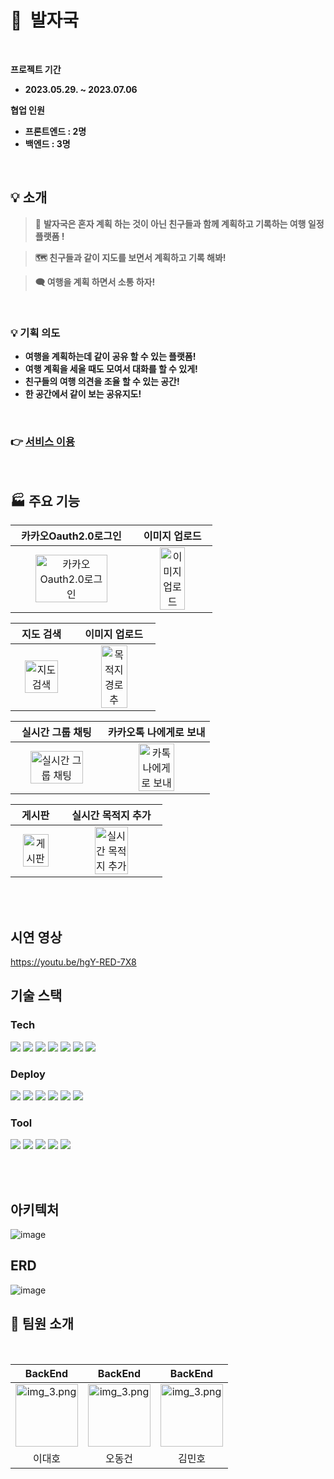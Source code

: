 # 🐾&nbsp; 발자국
<br>

**프로젝트 기간**

- **2023.05.29. ~ 2023.07.06**

**협업 인원**

- **프론트엔드 : 2명**
- **백엔드 : 3명**
<br />

## 💡 소개

> 🌈 **발자국은 혼자 계획 하는 것이 아닌 친구들과 함께 계획하고 기록하는 여행 일정 플랫폼 !**

> **🗺️ 친구들과 같이 지도를 보면서 계획하고  기록 해봐!**

> **🗨️ 여행을 계획 하면서 소통 하자!**

<br>

### 💡 기획 의도

- **여행을 계획하는데 같이 공유 할 수 있는 플랫폼!**
- **여행 계획을 세울 때도 모여서 대화를 할 수 있게!**
- **친구들의 여행 의견을 조율 할 수 있는 공간!**
- **한 공간에서 같이 보는 공유지도!**

<br>

### 👉 [서비스 이용](https://footstep-fe.vercel.app)

<br>

## 🏭 주요 기능
|카카오Oauth2.0로그인|이미지 업로드|
|:--------------:|:--------------:|
| <img src="https://github.com/FootStepteam/footstep_BE/assets/80689135/616c177f-8115-4ce4-8767-08c6ecd01525.gif" alt="카카오Oauth2.0로그인" width=80%> | <img src="https://github.com/FootStepteam/footstep_BE/assets/80689135/075a849b-58a0-4e98-bd88-4034aaac0cef.gif" alt="이미지 업로드" width=60% > |

|지도 검색|이미지 업로드|
|:--------------:|:--------------:|
| <img src="https://github.com/FootStepteam/footstep_BE/assets/80689135/7bc68611-15f8-4f43-8e15-30447616e8db.gif" alt="지도 검색" width=80%> | <img src="https://github.com/FootStepteam/footstep_BE/assets/80689135/bb6dcbf6-6f10-406a-836e-c5fac25778cc.gif" alt="목적지 경로 추" width=60% > |

|실시간 그룹 채팅|카카오톡 나에게로 보내|
|:--------------:|:--------------:|
| <img src="https://github.com/FootStepteam/footstep_BE/assets/80689135/ebb80cab-43cf-453a-9e64-32a38b97f97d.gif" alt="실시간 그룹 채팅" width=80%> | <img src="https://github.com/FootStepteam/footstep_BE/assets/80689135/dbb03112-496e-4f05-9724-e0712383247b.gif" alt="카톡 나에게로 보내" width=60% > |

|게시판|실시간 목적지 추가|
|:--------------:|:--------------:|
| <img src="https://github.com/FootStepteam/footstep_BE/assets/80689135/6d4e9279-cde5-48e6-ae37-da77f54d1412.gif" alt="게시판" width=80%> | <img src=".gif" alt="실시간 목적지 추가" width=60% > |

<br />
<br />

## 시연 영상
https://youtu.be/hgY-RED-7X8
## 기술 스택
### Tech

<img src="https://img.shields.io/badge/Spring Boot-6DB33F?style=for-the-badge&logo=SpringBoot&logoColor=white"/> <img src="https://img.shields.io/badge/Gradle-02303A?style=for-the-badge&logo=Gradle&logoColor=white"/> <img src="https://img.shields.io/badge/Spring Data Jpa-0078D4?style=for-the-badge&logo=&logoColor=white"/>
<img src="https://img.shields.io/badge/Spring Security-6DB33F ?style=for-the-badge&logo=SpringSecurity&logoColor=white"/> <img src="https://img.shields.io/badge/JWT-6DB33F?style=for-the-badge&logo=JsonWebTokens&logoColor=white"/> <img src="https://img.shields.io/badge/OAuth2.0-EB5424?style=for-the-badge&logo=&logoColor=white"/> <img src="https://img.shields.io/badge/MySQL-2AB1AC?style=for-the-badge&logo=MySQL&logoColor=white"/> 

### Deploy

<img src="https://img.shields.io/badge/Nginx-009639?style=for-the-badge&logo=Nginx&logoColor=white"/> <img src="https://img.shields.io/badge/Ubuntu-E95420?style=for-the-badge&logo=Ubuntu&logoColor=white"/> <img src="https://img.shields.io/badge/Amazon EC2-FF9900?style=for-the-badge&logo=AmazonEc2&logoColor=white"/> <img src="https://img.shields.io/badge/Amazon S3-569A31?style=for-the-badge&logo=Amazon S3&logoColor=white"/> <img src="https://img.shields.io/badge/Amazon RDS-527FFF?style=for-the-badge&logo=Amazon RDS&logoColor=white"/>
<img src="https://img.shields.io/badge/Jenkins-D24939?style=for-the-badge&logo=Jenkins&logoColor=white"/> 

### Tool

<img src="https://img.shields.io/badge/IntelliJ IDEA-000000?style=for-the-badge&logo=intellijIdea&logoColor=white"/> <img src="https://img.shields.io/badge/Github-181717?style=for-the-badge&logo=Github&logoColor=white"/> <img src="https://img.shields.io/badge/Notion-000000?style=for-the-badge&logo=notion&logoColor=white"/> <img src="https://img.shields.io/badge/Slack-4A154B?style=for-the-badge&logo=Slack&logoColor=white"/> <img src="https://img.shields.io/badge/Discord-5865F2?style=for-the-badge&logo=Discord&logoColor=white"/>

<br>
<br>

## 아키텍처
![image](https://github.com/FootStepteam/footstep_BE/assets/80689135/476633a0-4722-4499-84ac-674b97711b26)

## ERD
![image](https://github.com/FootStepteam/footstep_BE/assets/80689135/0c01fc59-2f32-4530-b65a-39ef442904dc)

## 🍌 팀원 소개
<br>

<div align="left">
  
| BackEnd | BackEnd | BackEnd |
|:-------:|:-------:|:-------:|
| <img alt="img_3.png" height="100" src="https://github.com/FootStepteam/footstep_BE/assets/80689135/2f2f5099-4cd0-416d-8d1e-498a27cfff5a" width="100"/>   | <img alt="img_3.png" height="100" src="https://github.com/FootStepteam/footstep_BE/assets/80689135/3a17d361-890d-454c-970b-95b968c71950" width="100"/> | <img alt="img_3.png" height="100" src="https://github.com/FootStepteam/footstep_BE/assets/80689135/ded80eb4-47e1-4885-b3db-d69a09d65662" width="100"/>    |
|이대호|오동건|김민호|
</div>


